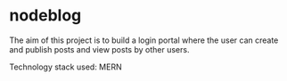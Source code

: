 # nodeblog
The aim of this project is to build a login portal where the user can create and publish posts and view posts by other users.

Technology stack used: MERN
